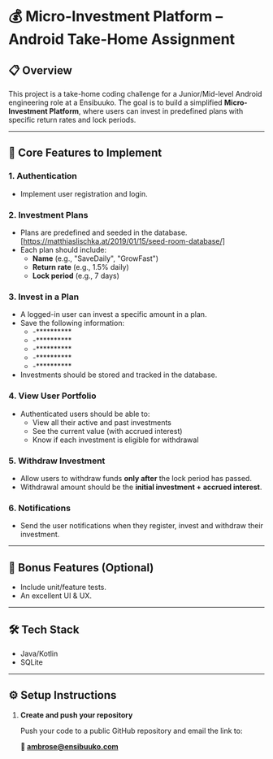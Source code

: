 # 💰 Micro-Investment Platform – Android Take-Home Assignment

## 📋 Overview

This project is a take-home coding challenge for a Junior/Mid-level Android engineering role at a Ensibuuko. The goal is to build a simplified **Micro-Investment Platform**, where users can invest in predefined plans with specific return rates and lock periods.

---

## 🚀 Core Features to Implement

### 1. **Authentication**
- Implement user registration and login.

### 2. **Investment Plans**
- Plans are predefined and seeded in the database. [https://matthiaslischka.at/2019/01/15/seed-room-database/]
- Each plan should include:
  - **Name** (e.g., "SaveDaily", "GrowFast")
  - **Return rate** (e.g., 1.5% daily)
  - **Lock period** (e.g., 7 days)

### 3. **Invest in a Plan**
- A logged-in user can invest a specific amount in a plan.
- Save the following information:
  - -**********
  - -**********
  - -**********
  - -**********
  - -**********
- Investments should be stored and tracked in the database.

### 4. **View User Portfolio**
- Authenticated users should be able to:
  - View all their active and past investments
  - See the current value (with accrued interest)
  - Know if each investment is eligible for withdrawal

### 5. **Withdraw Investment**
- Allow users to withdraw funds **only after** the lock period has passed.
- Withdrawal amount should be the **initial investment + accrued interest**.


### 6. **Notifications**
- Send the user notifications when they register, invest and withdraw their investment.
---

## 🎁 Bonus Features (Optional)
- Include unit/feature tests.
- An excellent UI & UX.

---

## 🛠️ Tech Stack

- Java/Kotlin
- SQLite

---

## ⚙️ Setup Instructions

1. **Create and push your repository**

   Push your code to a public GitHub repository and email the link to:

   **📩 ambrose@ensibuuko.com**

